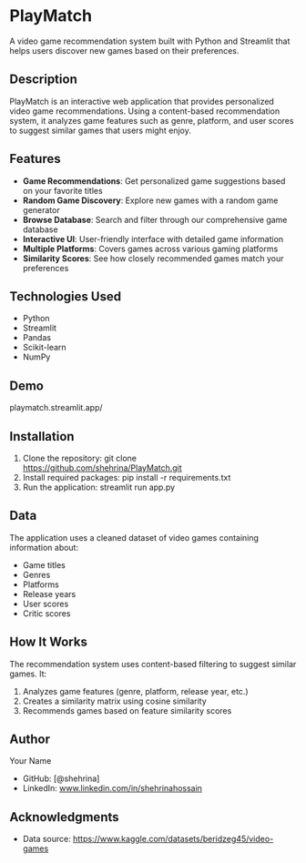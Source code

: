 # PlayMatch

A video game recommendation system built with Python and Streamlit that helps users discover new games based on their preferences.

## Description

PlayMatch is an interactive web application that provides personalized video game recommendations. Using a content-based recommendation system, it analyzes game features such as genre, platform, and user scores to suggest similar games that users might enjoy.

## Features

- **Game Recommendations**: Get personalized game suggestions based on your favorite titles
- **Random Game Discovery**: Explore new games with a random game generator
- **Browse Database**: Search and filter through our comprehensive game database
- **Interactive UI**: User-friendly interface with detailed game information
- **Multiple Platforms**: Covers games across various gaming platforms
- **Similarity Scores**: See how closely recommended games match your preferences

## Technologies Used

- Python
- Streamlit
- Pandas
- Scikit-learn
- NumPy

## Demo

playmatch.streamlit.app/

## Installation

1. Clone the repository: 
git clone https://github.com/shehrina/PlayMatch.git
2. Install required packages: 
pip install -r requirements.txt
3. Run the application: 
streamlit run app.py


## Data

The application uses a cleaned dataset of video games containing information about:
- Game titles
- Genres
- Platforms
- Release years
- User scores
- Critic scores

## How It Works

The recommendation system uses content-based filtering to suggest similar games. It:
1. Analyzes game features (genre, platform, release year, etc.)
2. Creates a similarity matrix using cosine similarity
3. Recommends games based on feature similarity scores

## Author

Your Name
- GitHub: [@shehrina]
- LinkedIn: www.linkedin.com/in/shehrinahossain

## Acknowledgments

- Data source: https://www.kaggle.com/datasets/beridzeg45/video-games
